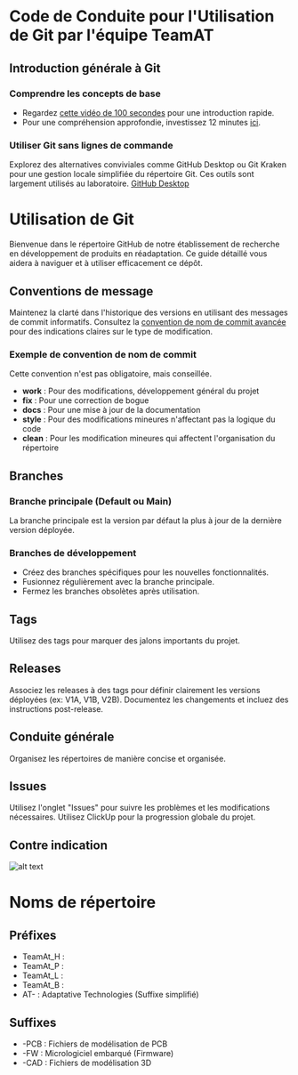 # Code de Conduite pour l'Utilisation de Git par l'équipe TeamAT

## Introduction générale à Git
### Comprendre les concepts de base
- Regardez [cette vidéo de 100 secondes](https://www.youtube.com/watch?v=hwP7WQkmECE) pour une introduction rapide.
- Pour une compréhension approfondie, investissez 12 minutes [ici](https://www.youtube.com/watch?v=HkdAHXoRtos).

### Utiliser Git sans lignes de commande
Explorez des alternatives conviviales comme GitHub Desktop ou Git Kraken pour une gestion locale simplifiée du répertoire Git. Ces outils sont largement utilisés au laboratoire. [GitHub Desktop](https://desktop.github.com/)

# Utilisation de Git

Bienvenue dans le répertoire GitHub de notre établissement de recherche en développement de produits en réadaptation. Ce guide détaillé vous aidera à naviguer et à utiliser efficacement ce dépôt.

## Conventions de message

Maintenez la clarté dans l'historique des versions en utilisant des messages de commit informatifs. Consultez la [convention de nom de commit avancée](https://cbea.ms/git-commit/) pour des indications claires sur le type de modification.

### Exemple de convention de nom de commit
Cette convention n'est pas obligatoire, mais conseillée.
- **work** : Pour des modifications, développement général du projet
- **fix** : Pour une correction de bogue
- **docs** : Pour une mise à jour de la documentation
- **style** : Pour des modifications mineures n'affectant pas la logique du code
- **clean** : Pour les modification mineures qui affectent l'organisation du répertoire

## Branches

### Branche principale (Default ou Main)

La branche principale est la version par défaut la plus à jour de la dernière version déployée.

### Branches de développement

- Créez des branches spécifiques pour les nouvelles fonctionnalités.
- Fusionnez régulièrement avec la branche principale.
- Fermez les branches obsolètes après utilisation.

## Tags

Utilisez des tags pour marquer des jalons importants du projet.

## Releases

Associez les releases à des tags pour définir clairement les versions déployées (ex: V1A, V1B, V2B). Documentez les changements et incluez des instructions post-release.

## Conduite générale

Organisez les répertoires de manière concise et organisée.

## Issues

Utilisez l'onglet "Issues" pour suivre les problèmes et les modifications nécessaires. Utilisez ClickUp pour la progression globale du projet.

## Contre indication
![alt text](https://cbea.ms/content/images/size/w2000/2021/01/git_commit_2x.png)

# Noms de répertoire

## Préfixes

- TeamAt_H : 
- TeamAt_P :
- TeamAt_L :
- TeamAt_B :
- AT- : Adaptative Technologies (Suffixe simplifié)

## Suffixes

- -PCB : Fichiers de modélisation de PCB
- -FW : Micrologiciel embarqué (Firmware)
- -CAD : Fichiers de modélisation 3D
